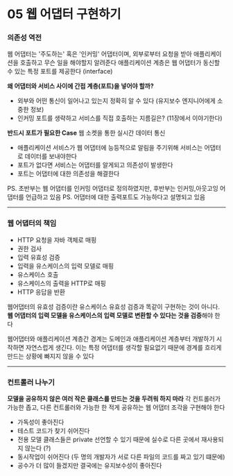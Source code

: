 # 05 웹 어댑터 구현하기
### 의존성 역전
웹 어댑터는 '주도하는' 혹은 '인커밍' 어댑터이며, 외부로부터 요청을 받아 애플리케이션을 호출하고 무슨 일을 해야할지 알려준다
애플리케이션 계층은 웹 어댑터가 동신할 수 있는 특정 포트를 제공한다 (interface)

**왜 어댑터와 서비스 사이에 간접 계층(포트)을 넣어야 할까?**
- 외부와 어떤 통신이 일어나고 있는지 정확히 알 수 있다 (유지보수 엔지니어에게 소중한 정보)
- 인커밍 포트를 생략하고 서비스를 직접 호출하는 지름길은? (11장에서 이야기한다)

**반드시 포트가 필요한 Case**
웹 소켓을 통한 실시간 데이터 통신
- 애플리케이션 서비스가 웹 어댑터에 능등적으로 알림을 주기위해 서비스는 어댑터로 데이터를 보내야한다
- 포트가 없다면 서비스는 어댑터를 알게되고 의존성이 발생한다
- 포트는 어댑터에 대한 의존성을 해결한다

PS. 초반부는 웹 어댑터를 인커밍 어댑터로 정의하였지만, 후반부는 인커밍,아웃고잉 어댑터를 언급하고 있음
PS. 어댑터에 대한 출력포트도 가능하다고 설명되고 있음

----

### 웹 어댑터의 책임
- HTTP 요청을 자바 객체로 매핑
- 권한 검사
- 입력 유효성 검증
- 입력을 유스케이스의 입력 모델로 매핑
- 유스케이스 호출
- 유스케이스의 출력을 HTTP로 매핑
- HTTP 응답을 반환

웹어댑터의 유효성 검증이란 유스케이스 유효성 검증과 똑같이 구현하는 것이 아니다.
**웹 어댑터의 입력 모델을 유스케이스의 입력 모델로 변환할 수 있다는 것을 검증**해야 한다

웹어댑터와 애플리케이션 계층간 경계는 도메인과 애플리케이션 계층부터 개발하기 시작하면 자연스럽게 생긴다.
이는 특정 어댑터를 생각할 필요없기 때문에 경계를 흐리게 만드는 상황에 빠지지 않을 수 있다

----

### 컨트롤러 나누기
**모델을 공유하지 않은 여러 작은 클래스를 만드는 것을 두려워 하지 마라** 
각 컨트롤러가 가능한 좁고, 다른 컨트롤러와 가능한 한 적게 공유하는 웹 어댑터 조각을 구현해야 한다
- 가독성이 좋아진다
- 테스트 코드가 찾기 쉬어진다
- 전용 모델 클래스들은 private 선언할 수 있기 때문에 실수로 다른 곳에서 재사용되지 않는다 (?)
- 동시작업이 쉬어진다 (두 명의 개발자가 서로 다른 파일의 코드를 짜고 있기 떄문에)
- 공수가 더 많이 들겠지만 결국에는 유지보수성이 좋아진다
